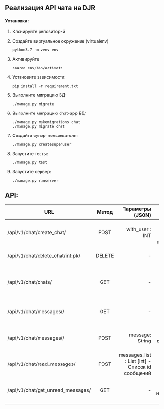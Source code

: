 ## Реализация API чата на DJR

#### Установка:

1. Клонируйте репозиторий
   
2. Создайте виртуальное окружение (virtualenv)
    ```
    python3.7 -m venv env
    ```
3. Активируйте
    ```
    source env/bin/activate
    ```
4. Установите зависимости:
    ```
    pip install -r requirement.txt
    ```
5. Выполните миграцию БД:
    ```
    ./manage.py migrate
    ```
5. Выполните миграцию chat-app БД:
    ```
    ./manage.py makemigrations chat
    ./manage.py migrate chat
    ```
6. Создайте супер-пользователя:
    ```
    ./manage.py createsuperuser
    ```
7. Запустите тесты: 
    ```
    ./manage.py test
    ```
8. Запустите сервер:
    ```
    ./manage.py runserver
    ```

## API:

| URL       | Метод                | Параметры (JSON) | Описание |
| --- |:---:| ---:| ---:|
| /api/v1/chat/create_chat/    | POST    | with_user : INT |  Создаёт чат (Thread) с выбранным пользователем |
| /api/v1/chat/delete_chat/<int:pk>/  | DELETE    | - |  Удаляет выбранный Thread по id|
| /api/v1/chat/chats/     | GET    | - | Получает все чаты пользователя, с последним сообщением|
| /api/v1/chat/messages/<ID>/     | GET    | - | Получает все сообщения в выбранном чате по id |
| /api/v1/chat/messages/<ID>/     | POST    | message: String | Отправляет сообщение в выбранный чат по id |
| /api/v1/chat/read_messages/   | POST    | messages_list : List [int]  - Список id сообщений | Ставит флаг is_read выбранным сообщениям |
| /api/v1/chat/get_unread_messages/   | GET    | - | Получает количество непрочитанных сообщений |





